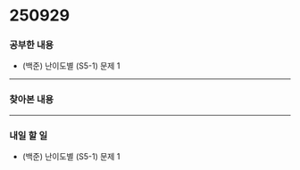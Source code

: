 # 250929

### 공부한 내용

- (백준) 난이도별 (S5-1) 문제 1

---

### 찾아본 내용

---

### 내일 할 일

- (백준) 난이도별 (S5-1) 문제 1
